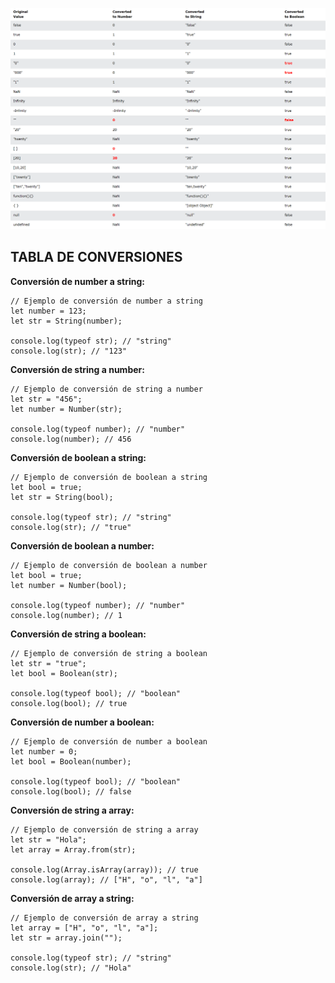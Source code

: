 ![Tabla de conversiones](https://github.com/sergiecode/conversion-tipo-datos-tutorial/blob/master/tabla-conversiones.png?raw=true)

## TABLA DE CONVERSIONES

**Conversión de number a string:**

    // Ejemplo de conversión de number a string
    let number = 123;
    let str = String(number);
    
    console.log(typeof str); // "string"
    console.log(str); // "123"

**Conversión de string a number:**

    // Ejemplo de conversión de string a number
    let str = "456";
    let number = Number(str);
    
    console.log(typeof number); // "number"
    console.log(number); // 456

**Conversión de boolean a string:**

    // Ejemplo de conversión de boolean a string
    let bool = true;
    let str = String(bool);
    
    console.log(typeof str); // "string"
    console.log(str); // "true"

**Conversión de boolean a number:**

    // Ejemplo de conversión de boolean a number
    let bool = true;
    let number = Number(bool);
    
    console.log(typeof number); // "number"
    console.log(number); // 1

**Conversión de string a boolean:**

    // Ejemplo de conversión de string a boolean
    let str = "true";
    let bool = Boolean(str);
    
    console.log(typeof bool); // "boolean"
    console.log(bool); // true

**Conversión de number a boolean:**

    // Ejemplo de conversión de number a boolean
    let number = 0;
    let bool = Boolean(number);
    
    console.log(typeof bool); // "boolean"
    console.log(bool); // false

**Conversión de string a array:**

    // Ejemplo de conversión de string a array
    let str = "Hola";
    let array = Array.from(str);
    
    console.log(Array.isArray(array)); // true
    console.log(array); // ["H", "o", "l", "a"]

**Conversión de array a string:**

    // Ejemplo de conversión de array a string
    let array = ["H", "o", "l", "a"];
    let str = array.join("");
    
    console.log(typeof str); // "string"
    console.log(str); // "Hola"
